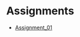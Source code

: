 # Assignments
- [Assignment_01](https://docs.google.com/document/d/1dtFSQ9dC-rMTYAwZsLCagFu4QFsQQSgihkmtcGLT3bc/edit)
